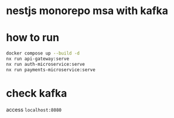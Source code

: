 # nestjs monorepo msa with kafka

# how to run

```bash
docker compose up --build -d
nx run api-gateway:serve
nx run auth-microservice:serve
nx run payments-microservice:serve
```

# check kafka

access `localhost:8080`
